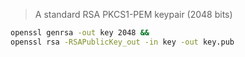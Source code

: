 > A standard RSA PKCS1-PEM keypair (2048 bits)

```sh
openssl genrsa -out key 2048 &&
openssl rsa -RSAPublicKey_out -in key -out key.pub
```
